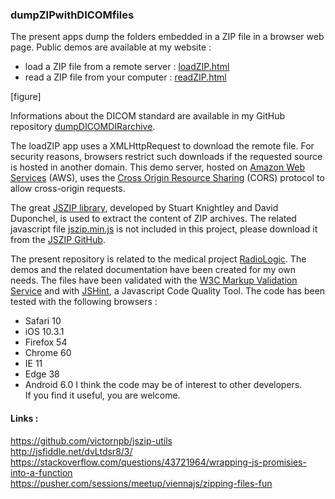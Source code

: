 ### dumpZIPwithDICOMfiles  
The present apps dump the folders embedded in a ZIP file in a browser web page. Public demos are available at my website :   
* load a ZIP file from a remote server : [loadZIP.html](https://www.radiologic.fr/demos/loadZIP.html)
* read a ZIP file from your computer : [readZIP.html](https://www.radiologic.fr/demos/readZIP.html)

[figure]

Informations about the DICOM standard are available in my GitHub repository [dumpDICOMDIRarchive](https://github.com/mbarnig/dumpDICOMDIRarchive).

The loadZIP app uses a XMLHttpRequest to download the remote file. For security reasons, browsers restrict such downloads if the requested source is hosted in another domain. This demo server, hosted on [Amazon Web Services](https://aws.amazon.com/) (AWS), uses the [Cross Origin Resource Sharing](https://www.w3.org/TR/cors/) (CORS) protocol to allow cross-origin requests.

The great [JSZIP library](https://stuk.github.io/jszip/), developed by Stuart Knightley and David Duponchel, is used to extract the content of ZIP archives. The related javascript file [jszip.min.js](http://github.com/Stuk/jszip/zipball/master) is not included in this project, please download it from the [JSZIP GitHub](https://github.com/Stuk/jszip).

The present repository is related to the medical project [RadioLogic](https://www.radiologic.fr/index.html).
The demos and the related documentation have been created for my own needs.
The files have been validated with the [W3C Markup Validation Service](https://validator.w3.org/) and with [JSHint](http://jshint.com/), a Javascript Code Quality Tool.
The code has been tested with the following browsers :   
* Safari 10
* iOS 10.3.1
* Firefox 54
* Chrome 60
* IE 11
* Edge 38
* Android 6.0
I think the code may be of interest to other developers.  
If you find it useful, you are welcome.

#### Links :   
https://github.com/victornpb/jszip-utils  
http://jsfiddle.net/dvLtdsr8/3/  
https://stackoverflow.com/questions/43721964/wrapping-js-promisies-into-a-function  
https://pusher.com/sessions/meetup/viennajs/zipping-files-fun
